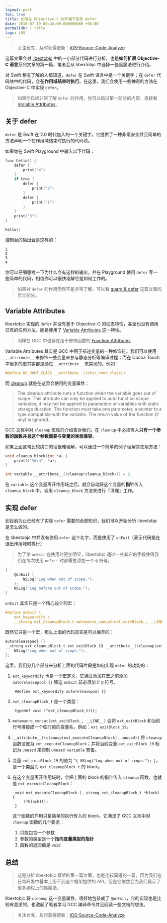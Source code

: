 ```yaml
---
layout: post
toc: true
title: 如何在 Objective-C 的环境下实现 defer
date: 2016-07-19 00:44:09.000000000 +08:00
permalink: /:title
tags: iOS
---
```




> 关注仓库，及时获得更新：[iOS-Source-Code-Analyze](https://github.com/draveness/iOS-Source-Code-Analyze)
>


这篇文章会对 [libextobjc](https://github.com/jspahrsummers/libextobjc) 中的一小部分代码进行分析，也是**如何扩展 Objective-C 语言**系列文章的第一篇，笔者会从 libextobjc 中选择一些黑魔法进行介绍。

对 Swift 稍有了解的人都知道，`defer` 在 Swift 语言中是一个关键字；在 `defer` 代码块中的代码，会**在作用域结束时执行**。在这里，我们会使用一些神奇的方法在 Objective-C 中实现 `defer`。

> 如果你已经非常了解 `defer` 的作用，你可以跳过第一部分的内容，直接看 [Variable Attributes](#variable-attributes)。

## 关于 defer

`defer` 是 Swift 在 2.0 时代加入的一个关键字，它提供了一种非常安全并且简单的方法声明一个在作用域结束时执行的代码块。

如果你在 Swift Playground 中输入以下代码：

~~~objectivec
func hello() {
    defer {
        print("4")
    }
    if true {
        defer {
            print("2")
        }
        defer {
            print("1")
        }
    }
    print("3")
}

hello()
~~~

控制台的输出会是这样的：

~~~
1
2
3
4
~~~

你可以仔细思考一下为什么会有这样的输出，并在 Playground 使用 `defer` 写一些简单的代码，相信你可以很快理解它是如何工作的。

> 如果对 `defer` 的作用仍然不是非常了解，可以看 [guard & defer](http://nshipster.com/guard-and-defer/#defer) 这篇文章的后半部分。

## Variable Attributes

libextobjc 实现的 `defer` 并没有基于 Objective-C 的动态特性，甚至也没有调用已有的任何方法，而是使用了 [Variable Attributes](https://gcc.gnu.org/onlinedocs/gcc/Variable-Attributes.html) 这一特性。

> 同样在 GCC 中也存在用于修饰函数的 [Function Attributes](https://gcc.gnu.org/onlinedocs/gcc/Function-Attributes.html)

Variable Attributes 其实是 GCC 中用于描述变量的一种修饰符。我们可以使用 `__attribute__` 来修饰一些变量来参与静态分析等编译过程；而在 Cocoa Touch 中很多的宏其实都是通过 `__attribute__` 来实现的，例如：

~~~objectivec
#define NS_ROOT_CLASS __attribute__((objc_root_class))
~~~

而 [cleanup](https://gcc.gnu.org/onlinedocs/gcc/Common-Variable-Attributes.html#Common-Variable-Attributes#cleanup) 就是在这里会使用的变量属性：

> The cleanup attribute runs a function when the variable goes out of scope. This attribute can only be applied to auto function scope variables; it may not be applied to parameters or variables with static storage duration. The function must take one parameter, a pointer to a type compatible with the variable. The return value of the function (if any) is ignored.

GCC 文档中对 `cleanup` 属性的介绍告诉我们，在 `cleanup` 中必须传入**只有一个参数的函数并且这个参数需要与变量的类型兼容**。

如果上面这句比较绕口的话很难理解，可以通过一个简单的例子理解其使用方法：

~~~objectivec
void cleanup_block(int *a) {
    printf("%d\n", *a);
}

int variable __attribute__((cleanup(cleanup_block))) = 2;
~~~

在 `variable` 这个变量离开作用域之后，就会自动将这个变量的**指针**传入 `cleanup_block` 中，调用 `cleanup_block` 方法来进行『清理』工作。

## 实现 defer

到目前为止已经有了实现 `defer` 需要的全部知识，我们可以开始分析 libextobjc 是怎么做的。

在 libextobjc 中并没有使用 `defer` 这个名字，而是使用了 `onExit`（表示代码是在退出作用域时执行）

> 为了使 `onExit` 在使用时更加明显，libextobjc 通过一些其它的手段使得我们在每次使用 `onExit` 时都需要添加一个 `@` 符号。

~~~objectivec
{
    @onExit {
        NSLog("Log when out of scope.");
    };
    NSLog("Log before out of scope.");
}
~~~

`onExit` 其实只是一个精心设计的宏：

~~~objectivec
#define onExit \
    ext_keywordify \
    __strong ext_cleanupBlock_t metamacro_concat(ext_exitBlock_, __LINE__) __attribute__((cleanup(ext_executeCleanupBlock), unused)) = ^
~~~

既然它只是一个宏，那么上面的代码其实是可以展开的：

~~~objectivec
autoreleasepool {}
__strong ext_cleanupBlock_t ext_exitBlock_19 __attribute__((cleanup(ext_executeCleanupBlock), unused)) = ^ {
    NSLog("Log when out of scope.");
};
~~~

这里，我们分几个部分来分析上面的代码片段是如何实现 `defer` 的功能的：

1. `ext_keywordify` 也是一个宏定义，它通过添加在宏之前添加 `autoreleasepool {}` 强迫 `onExit` 前必须加上 `@` 符号。

        #define ext_keywordify autoreleasepool {}

2. `ext_cleanupBlock_t` 是一个类型：

        typedef void (^ext_cleanupBlock_t)();

3. `metamacro_concat(ext_exitBlock_, __LINE__)` 会将 `ext_exitBlock` 和当前行号拼接成一个临时的的变量名，例如：`ext_exitBlock_19`。

4. `__attribute__((cleanup(ext_executeCleanupBlock), unused))` 将 `cleanup` 函数设置为 `ext_executeCleanupBlock`；并将当前变量 `ext_exitBlock_19` 标记为 `unused` 来抑制 `Unused variable` 警告。

5. 变量 `ext_exitBlock_19` 的值为 `^{ NSLog("Log when out of scope."); }`，是一个类型为 `ext_cleanupBlock_t` 的 block。

6. 在这个变量离开作用域时，会把上面的 block 的指针传入 `cleanup` 函数，也就是 `ext_executeCleanupBlock`：

        void ext_executeCleanupBlock (__strong ext_cleanupBlock_t *block) {
            (*block)();
        }

    这个函数的作用只是简单的执行传入的 block，它满足了 GCC 文档中对 `cleanup` 函数的几个要求：

    1. 只能包含一个参数
    2. 参数的类型是一个**指向变量类型的指针**
    3. 函数的返回值是 `void`

## 总结

> 这是分析 libextobjc 框架的第一篇文章，也是比较简短的一篇，因为我们在日常开发中基本上用不到这个框架提供的 API，但是它依然会为我们展示了很多编程上的黑魔法。

libextobjc 将 `cleanup` 这一变量属性，很好地包装成了 `@onExit`，它的实现也是比较有意思的，也激起了笔者学习 GCC 编译命令并且阅读一些文档的想法。


> 关注仓库，及时获得更新：[iOS-Source-Code-Analyze](https://github.com/draveness/iOS-Source-Code-Analyze)
>


